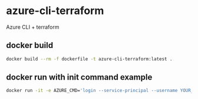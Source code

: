 # azure-cli-terraform
Azure CLI + terraform

## docker build

```bash
docker build --rm -f dockerfile -t azure-cli-terraform:latest .
```

## docker run with init command example

```bash
docker run -it -e AZURE_CMD='login --service-principal --username YOUR_APP_ID --password YOUR_APP_ID_PASSWORD --tenant YOUR_TENANT_ID' -e TERRAFORM_CMD=init azure-cli-terraform:latest
```
